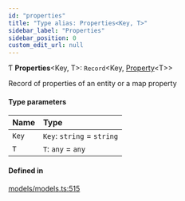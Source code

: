 ```yaml
---
id: "properties"
title: "Type alias: Properties<Key, T>"
sidebar_label: "Properties"
sidebar_position: 0
custom_edit_url: null
---
```


Ƭ **Properties**<Key, T\>: `Record`<Key, [Property](property.md)<T\>\>

Record of properties of an entity or a map property

#### Type parameters

| Name | Type |
| :------ | :------ |
| `Key` | `Key`: `string` = `string` |
| `T` | `T`: `any` = `any` |

#### Defined in

[models/models.ts:515](https://github.com/Camberi/firecms/blob/42dd384/src/models/models.ts#L515)
